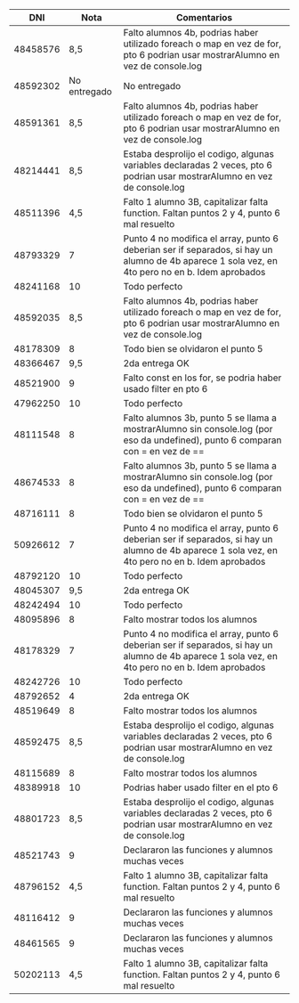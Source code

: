 | DNI      | Nota         | Comentarios                                                                                                                                     |
| -------- | ------------ | ----------------------------------------------------------------------------------------------------------------------------------------------- |
| 48458576 | 8,5          | Falto alumnos 4b, podrias haber utilizado foreach o map en vez de for, pto 6 podrian usar mostrarAlumno en vez de console.log                   |
| 48592302 | No entregado | No entregado                                                                                                                                    |
| 48591361 | 8,5          | Falto alumnos 4b, podrias haber utilizado foreach o map en vez de for, pto 6 podrian usar mostrarAlumno en vez de console.log                   |
| 48214441 | 8,5          | Estaba desprolijo el codigo, algunas variables declaradas 2 veces, pto 6 podrian usar mostrarAlumno en vez de console.log                       |
| 48511396 | 4,5          | Falto 1 alumno 3B, capitalizar falta function. Faltan puntos 2 y 4, punto 6 mal resuelto                                                        |
| 48793329 | 7            | Punto 4 no modifica el array, punto 6 deberian ser if separados, si hay un alumno de 4b aparece 1 sola vez, en 4to pero no en b. Idem aprobados |
| 48241168 | 10           | Todo perfecto                                                                                                                                   |
| 48592035 | 8,5          | Falto alumnos 4b, podrias haber utilizado foreach o map en vez de for, pto 6 podrian usar mostrarAlumno en vez de console.log                   |
| 48178309 | 8            | Todo bien se olvidaron el punto 5                                                                                                               |
| 48366467 | 9,5            | 2da entrega OK                                                                                                            |
| 48521900 | 9            | Falto const en los for, se podria haber usado filter en pto 6                                                                                   |
| 47962250 | 10           | Todo perfecto                                                                                                                                   |
| 48111548 | 8            | Falto alumnos 3b, punto 5 se llama a mostrarAlumno sin console.log (por eso da undefined), punto 6 comparan con = en vez de ==                  |
| 48674533 | 8            | Falto alumnos 3b, punto 5 se llama a mostrarAlumno sin console.log (por eso da undefined), punto 6 comparan con = en vez de ==                  |
| 48716111 | 8            | Todo bien se olvidaron el punto 5                                                                                                               |
| 50926612 | 7            | Punto 4 no modifica el array, punto 6 deberian ser if separados, si hay un alumno de 4b aparece 1 sola vez, en 4to pero no en b. Idem aprobados |
| 48792120 | 10           | Todo perfecto                                                                                                                                   |
| 48045307 | 9,5          | 2da entrega OK                                                                                                          |
| 48242494 | 10           | Todo perfecto                                                                                                                                   |
| 48095896 | 8            | Falto mostrar todos los alumnos                                                                                                                 |
| 48178329 | 7            | Punto 4 no modifica el array, punto 6 deberian ser if separados, si hay un alumno de 4b aparece 1 sola vez, en 4to pero no en b. Idem aprobados |
| 48242726 | 10           | Todo perfecto                                                                                                                                   |
| 48792652 | 4            | 2da entrega OK                                                                                                            |
| 48519649 | 8            | Falto mostrar todos los alumnos                                                                                                                 |
| 48592475 | 8,5          | Estaba desprolijo el codigo, algunas variables declaradas 2 veces, pto 6 podrian usar mostrarAlumno en vez de console.log                       |
| 48115689 | 8            | Falto mostrar todos los alumnos                                                                                                                 |
| 48389918 | 10           | Podrias haber usado filter en el pto 6                                                                                                          |
| 48801723 | 8,5          | Estaba desprolijo el codigo, algunas variables declaradas 2 veces, pto 6 podrian usar mostrarAlumno en vez de console.log                       |
| 48521743 | 9            | Declararon las funciones y alumnos muchas veces                                                                                                 |
| 48796152 | 4,5          | Falto 1 alumno 3B, capitalizar falta function. Faltan puntos 2 y 4, punto 6 mal resuelto                                                        |
| 48116412 | 9            | Declararon las funciones y alumnos muchas veces                                                                                                 |
| 48461565 | 9            | Declararon las funciones y alumnos muchas veces                                                                                                 |
| 50202113 | 4,5          | Falto 1 alumno 3B, capitalizar falta function. Faltan puntos 2 y 4, punto 6 mal resuelto                                                        |
